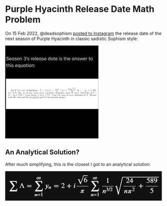 # Purple Hyacinth Release Date Math Problem

On 15 Feb 2022, @deadsophism [posted to Instagram](https://www.instagram.com/p/CaAW1gQlUr3/) the release date of the next season of Purple Hyacinth in classic sadistic Sophism style:

<img src="./deadsophism-math-problem-purple-hyacinth.jpg" alt="Purple Hyacinth Release Date Problem" style="width: 300px;"/>

## An Analytical Solution?

After much simplifying, this is the closest I got to an analytical solution:

<img src="./closest-analytical-solution.png" alt="Closest Analytical Solution" />

